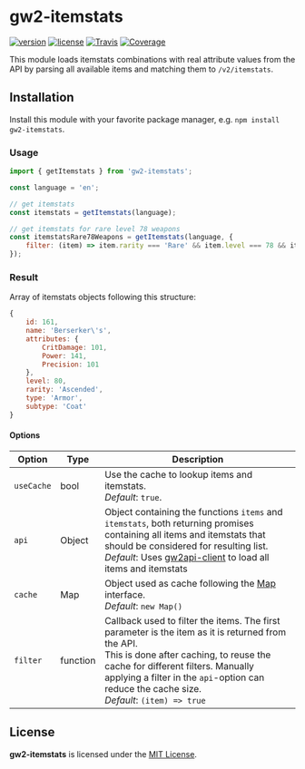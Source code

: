 # gw2-itemstats

[![version][npm-badge]][npm]
[![license][license-badge]](LICENSE)
[![Travis][travis-badge]][travis]
[![Coverage][coverage-badge]][coverage]

[npm-badge]: https://img.shields.io/npm/v/gw2-itemstats.svg?style=flat-square
[license-badge]: https://img.shields.io/github/license/darthmaim/gw2-itemstats.svg?style=flat-square
[travis-badge]: https://img.shields.io/travis/darthmaim/gw2-itemstats.svg?style=flat-square
[coverage-badge]: https://img.shields.io/codecov/c/github/darthmaim/gw2-itemstats.svg?style=flat-square
[npm]: https://www.npmjs.com/package/gw2-itemstats
[travis]: https://travis-ci.org/darthmaim/gw2-itemstats
[coverage]: https://codecov.io/github/darthmaim/gw2-itemstats


This module loads itemstats combinations with real attribute values from the API by parsing all available items and matching them to `/v2/itemstats`.


## Installation
Install this module with your favorite package manager, e.g. `npm install gw2-itemstats`.


### Usage
```javascript
import { getItemstats } from 'gw2-itemstats';

const language = 'en';

// get itemstats
const itemstats = getItemstats(language);

// get itemstats for rare level 78 weapons
const itemstatsRare78Weapons = getItemstats(language, {
    filter: (item) => item.rarity === 'Rare' && item.level === 78 && item.type === 'Weapon'
});
```

### Result
Array of itemstats objects following this structure:

```js
{
    id: 161,
    name: 'Berserker\'s',
    attributes: {
        CritDamage: 101,
        Power: 141,
        Precision: 101
    },
    level: 80,
    rarity: 'Ascended',
    type: 'Armor',
    subtype: 'Coat'
}
```

#### Options
| Option | Type | Description
|---|---|---|
| `useCache` | bool | Use the cache to lookup items and itemstats.<br>*Default*: `true`.
| `api` | Object | Object containing the functions `items` and `itemstats`, both returning promises containing all items and itemstats that should be considered for resulting list.<br>*Default*: Uses [gw2api-client](https://github.com/queicherius/gw2api-client) to load all items and itemstats
| `cache` | Map | Object used as cache following the [Map]() interface.<br>*Default*: `new Map()`
| `filter` | function | Callback used to filter the items. The first parameter is the item as it is returned from the API.<br>This is done after caching, to reuse the cache for different filters. Manually applying a filter in the `api`-option can reduce the cache size.<br>*Default*: `(item) => true`


## License
**gw2-itemstats** is licensed under the [MIT License](LICENSE).
